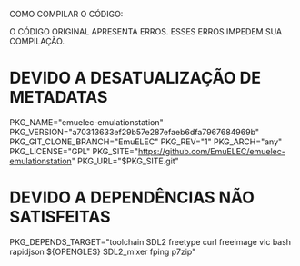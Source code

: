 COMO COMPILAR O CÓDIGO:

O CÓDIGO ORIGINAL APRESENTA ERROS. ESSES ERROS IMPEDEM SUA COMPILAÇÃO.

DEVIDO A DESATUALIZAÇÃO DE METADATAS
===================
PKG_NAME="emuelec-emulationstation"
PKG_VERSION="a70313633ef29b57e287efaeb6dfa7967684969b"
PKG_GIT_CLONE_BRANCH="EmuELEC"
PKG_REV="1"
PKG_ARCH="any"
PKG_LICENSE="GPL"
PKG_SITE="https://github.com/EmuELEC/emuelec-emulationstation"
PKG_URL="$PKG_SITE.git"

DEVIDO A DEPENDÊNCIAS NÃO SATISFEITAS
====================
PKG_DEPENDS_TARGET="toolchain SDL2 freetype curl freeimage vlc bash rapidjson ${OPENGLES} SDL2_mixer fping p7zip"




